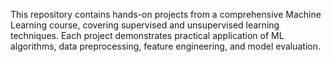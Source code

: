 This repository contains hands-on projects from a comprehensive Machine Learning course, covering supervised and unsupervised learning techniques. Each project demonstrates practical application of ML algorithms, data preprocessing, feature engineering, and model evaluation.
